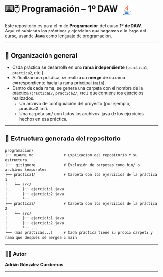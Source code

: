 <h1 style="display: flex; align-items: center; gap: 10px;">
  ⌨️🖱️ Programación – 1º DAW
  <img src="java.png" alt="Logo de Java" width="40">
</h1>

Este repositorio es para el m de **Programación** del curso **1º de DAW**.  
Aquí iré subiendo las prácticas y ejercicios que hagamos a lo largo del curso, usando **Java** como lenguaje de programación.

---

## 📂 Organización general

- Cada práctica se desarrolla en una **rama independiente** (`practica1`, `practica2`, etc.).
- Al finalizar una práctica, se realiza un **merge** de su rama correspondiente hacia la rama principal (`main`).
- Dentro de cada rama, se genera una carpeta con el nombre de la práctica (`practica1/`, `practica2/`, etc.) que contiene los ejercicios realizados.
  - Un archivo de configuración del proyecto (por ejemplo, practica2.iml).
  - Una carpeta src/ con todos los archivos .java de los ejercicios hechos en esa práctica.

---

## 🧱 Estructura generada del repositorio

```plaintext
programacion/
├── README.md              # Explicación del repositorio y su estructura
├── .gitignore             # Exclusión de carpetas como bin/ o archivos temporales
├── practica1/             # Carpeta con los ejercicios de la práctica 1
│   └── src/
│       ├── ejercicio1.java
│       ├── ejercicio2.java
│       └── ...
├── practica2/             # Carpeta con los ejercicios de la práctica 2
│   └── src/
│       ├── ejercicio1.java
│       ├── ejercicio2.java
│       └── ...
└── (más prácticas...)     # Cada práctica tiene su propia carpeta y rama que despues se mergea a main
```
---

### 🧑‍💻 Autor

**Adrián Gónzalez Cumbreras**

---
